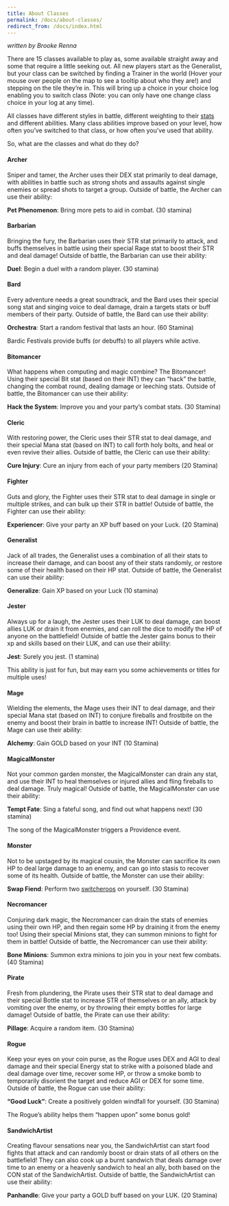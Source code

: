 ```yaml
---
title: About Classes
permalink: /docs/about-classes/
redirect_from: /docs/index.html
---
```


_written by Brooke Renna_

There are 15 classes available to play as, some available straight away and some that require a little seeking out. All new players start as the Generalist, but your class can be switched by finding a Trainer in the world (Hover your mouse over people on the map to see a tooltip about who they are!) and stepping on the tile they’re in. This will bring up a choice in your choice log enabling you to switch class (Note: you can only have one change class choice in your log at any time).

All classes have different styles in battle, different weighting to their [stats](https://idle.land/docs/stats/) and different abilities. Many class abilities improve based on your level, how often you’ve switched to that class, or how often you’ve used that ability.

So, what are the classes and what do they do? 

#### Archer
Sniper and tamer, the Archer uses their DEX stat primarily to deal damage, with abilities in battle such as strong shots and assaults against single enemies or spread shots to target a group. Outside of battle, the Archer can use their ability:

**Pet Phenomenon**: Bring more pets to aid in combat. (30 stamina)

#### Barbarian
Bringing the fury, the Barbarian uses their STR stat primarily to attack, and buffs themselves in battle using their special Rage stat to boost their STR and deal damage! Outside of battle, the Barbarian can use their ability:

**Duel**: Begin a duel with a random player. (30 stamina)

#### Bard
Every adventure needs a great soundtrack, and the Bard uses their special song stat and singing voice to deal damage, drain a targets stats or buff members of their party. Outside of battle, the Bard can use their ability:

**Orchestra**: Start a random festival that lasts an hour. (60 Stamina)

Bardic Festivals provide buffs (or debuffs) to all players while active.

#### Bitomancer

What happens when computing and magic combine? The Bitomancer! Using their special Bit stat (based on their INT) they can “hack” the battle, changing the combat round, dealing damage or leeching stats. Outside of battle, the Bitomancer can use their ability:

**Hack the System**: Improve you and your party’s combat stats. (30 Stamina)  

#### Cleric

With restoring power, the Cleric uses their STR stat to deal damage, and their special Mana stat (based on INT) to call forth holy bolts, and heal or even revive their allies. Outside of battle, the Cleric can use their ability:

**Cure Injury**: Cure an injury from each of your party members (20 Stamina)

#### Fighter

Guts and glory, the Fighter uses their STR stat to deal damage in single or multiple strikes, and can bulk up their STR in battle! Outside of battle, the Fighter can use their ability:

**Experiencer**: Give your party an XP buff based on your Luck. (20 Stamina)

#### Generalist

Jack of all trades, the Generalist uses a combination of all their stats to increase their damage, and can boost any of their stats randomly, or restore some of their health based on their HP stat. Outside of battle, the Generalist can use their ability:

**Generalize**: Gain XP based on your Luck (10 stamina)

#### Jester

Always up for a laugh, the Jester uses their LUK to deal damage, can boost allies LUK or drain it from enemies, and can roll the dice to modify the HP of anyone on the battlefield! Outside of battle the Jester gains bonus to their xp and skills based on their LUK, and can use their ability:

**Jest**: Surely you jest. (1 stamina)

This ability is just for fun, but may earn you some achievements or titles for multiple uses!

#### Mage

Wielding the elements, the Mage uses their INT to deal damage, and their special Mana stat (based on INT) to conjure fireballs and frostbite on the enemy and boost their brain in battle to increase INT! Outside of battle, the Mage can use their ability:

**Alchemy**: Gain GOLD based on your INT (10 Stamina)

#### MagicalMonster

Not your common garden monster, the MagicalMonster can drain any stat, and use their INT to heal themselves or injured allies and fling fireballs to deal damage. Truly magical! Outside of battle, the MagicalMonster can use their ability:

**Tempt Fate**: Sing a fateful song, and find out what happens next! (30 stamina)

The song of the MagicalMonster triggers a Providence event.

#### Monster

Not to be upstaged by its magical cousin, the Monster can sacrifice its own HP to deal large damage to an enemy, and can go into stasis to recover some of its health. Outside of battle, the Monster can use their ability:

**Swap Fiend**: Perform two [switcheroos](https://idle.land/docs/faq/) on yourself. (30 Stamina)

#### Necromancer

Conjuring dark magic, the Necromancer can drain the stats of enemies using their own HP, and then regain some HP by draining it from the enemy too! Using their special Minions stat, they can summon minions to fight for them in battle! Outside of battle, the Necromancer can use their ability:

**Bone Minions**: Summon extra minions to join you in your next few combats. (40 Stamina)

#### Pirate

Fresh from plundering, the Pirate uses their STR stat to deal damage and their special Bottle stat to increase STR of themselves or an ally, attack by vomiting over the enemy, or by throwing their empty bottles for large damage! Outside of battle, the Pirate can use their ability:

**Pillage**: Acquire a random item. (30 Stamina)

#### Rogue

Keep your eyes on your coin purse, as the Rogue uses DEX and AGI to deal damage and their special Energy stat to strike with a poisoned blade and deal damage over time, recover some HP, or throw a smoke bomb to temporarily disorient the target and reduce AGI or DEX for some time. Outside of battle, the Rogue can use their ability:

**“Good Luck”**: Create a positively golden windfall for yourself. (30 Stamina)

The Rogue’s ability helps them “happen upon” some bonus gold!

#### SandwichArtist

Creating flavour sensations near you, the SandwichArtist can start food fights that attack and can randomly boost or drain stats of all others on the battlefield! They can also cook up a burnt sandwich that deals damage over time to an enemy or a heavenly sandwich to heal an ally, both based on the CON stat of the SandwichArtist. Outside of battle, the SandwichArtist can use their ability:

**Panhandle**: Give your party a GOLD buff based on your LUK. (20 Stamina)
